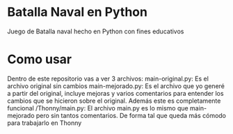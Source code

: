 # Batalla Naval en Python

Juego de Batalla naval hecho en Python con fines educativos

# Como usar

Dentro de este repositorio vas a ver 3 archivos:
  main-original.py: Es el archivo original sin cambios
  main-mejorado.py: Es el archivo que yo generé a partir del original, incluye mejoras y 
  varios comentarios para entender los cambios que se hicieron sobre el original. Además 
  este es completamente funcional
  /Thonny/main.py: El archivo main.py es lo mismo que main-mejorado pero sin tantos comentarios.
  De forma tal que queda más cómodo para trabajarlo en Thonny
  
